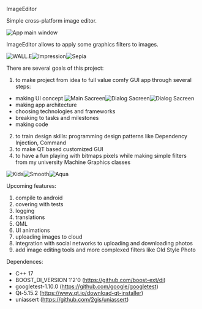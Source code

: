 ImageEditor




Simple cross-platform image editor. 

![App main window](Images/flowers_aqua.png)

ImageEditor allows to apply some graphics filters to images.

![WALL.E](Images/WALL.E.png)![Impression](Images/WALL.E_imp.png)![Sepia](Images/WALL.E_sepia.png)

 


There are several goals of this project:

1. to make project from idea to full value comfy GUI app through several steps: 
- making UI concept 
![Main Sacreen](Images/ui_concep_Filters_screen.png)![Dialog Sacreen](Images/ui_concept_Menu.png)![Dialog Sacreen](Images/menu.png)
- making app architecture
- choosing technologies and frameworks
- breaking to tasks and milestones
- making code
2. to train design skills: programming design patterns like Dependency Injection, Command
3. to make QT based customized GUI
4. to have a fun playing with bitmaps pixels while making simple filters from my university Machine Graphics classes


![Kids](Images/kids1.png)![Smooth](Images/kids_smooth.png)![Aqua](Images/kids_aqua.png)


Upcoming features:
1. compile to android
2. covering with tests
3. logging
4. translations
5. QML
6. UI animations
7. uploading images to cloud
8. integration with social networks to uploading and downloading photos
9. add image editing tools and more complexed filters like Old Style Photo




Dependences:
- C++ 17 
- BOOST_DI_VERSION 1'2'0 (https://github.com/boost-ext/di)
- googletest-1.10.0 (https://github.com/google/googletest)
- Qt-5.15.2 (https://www.qt.io/download-qt-installer)
- uniassert (https://github.com/2gis/uniassert)
